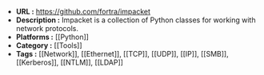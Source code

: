 - **URL :** https://github.com/fortra/impacket
- **Description :** Impacket is a collection of Python classes for working with network protocols.
- **Platforms :** [[Python]]
- **Category :** [[Tools]]
- **Tags :** [[Network]], [[Ethernet]], [[TCP]], [[UDP]], [[IP]], [[SMB]], [[Kerberos]], [[NTLM]], [[LDAP]]
